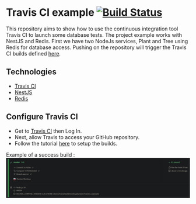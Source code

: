 # Travis CI example [![Build Status](https://travis-ci.com/montoyadamien/TravisCI_example.svg?branch=main)](https://travis-ci.com/montoyadamien/TravisCI_example)

This repository aims to show how to use the continuous integration tool Travis CI to launch some database tests. 
The project example works with NestJS and Redis. 
First we have two NodeJs services, Plant and Tree using Redis for database access. 
Pushing on the repository will trigger the Travis CI builds defined [here](./travis.yml).

## Technologies

- [Travis CI](https://www.travis-ci.com/) 
- [NestJS](https://nestjs.com/) 
- [Redis](https://redis.io/)

## Configure Travis CI

- Get to [Travis CI](https://travis-ci.org/getting_started) then Log In.
- Next, allow Travis to access your GitHub repository.
- Follow the tutorial [here](https://docs.travis-ci.com/user/tutorial/) to setup the builds.

Example of a success build :
![Build success](./assets/travis_ci_run.JPG)

